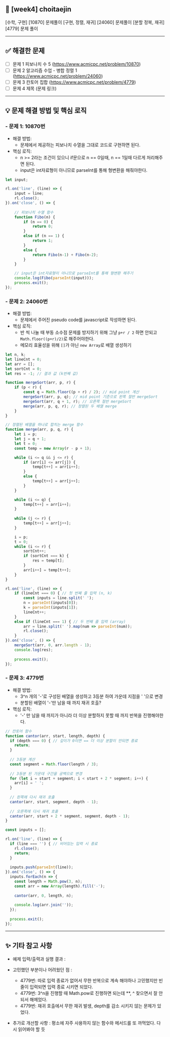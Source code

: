 ## 📌 [week4] choitaejin

[수학, 구현] [10870] 문제풀이
[구현, 정렬, 재귀] [24060] 문제풀이
[분할 정복, 재귀] [4779] 문제 풀이

---

## ✅ 해결한 문제
- [ ] 문제 1 피보나치 수 5 (https://www.acmicpc.net/problem/10870)
- [ ] 문제 2 알고리즘 수업 - 병합 정렬 1 (https://www.acmicpc.net/problem/24060)
- [ ] 문제 3 칸토어 집합 (https://www.acmicpc.net/problem/4779)
- [ ] 문제 4 제목 (문제 링크)

---

## 💡 문제 해결 방법 및 핵심 로직
### - 문제 1: 10870번
  - 해결 방법:
    - 문제에서 제공하는 피보나치 수열을 그대로 코드로 구현하면 된다.
  - 핵심 로직:
    - n >= 2라는 조건이 있으니 if문으로 n == 0일때, n == 1일때 다르게 처리해주면 된다.
    - input은 int자료형이 아니므로 parseInt를 통해 형변환을 해줘야한다.

```javascript
let input;

rl.on('line', (line) => {
    input = line;
    rl.close();
}).on('close', () => {
    
    // 피보나치 수열 함수
    function Fibo(n) {
        if (n == 0) {
            return 0;
        }
        else if (n == 1) {
            return 1;
        }
        else {
            return Fibo(n-1) + Fibo(n-2);
        }        
    }

    // input은 int자료형이 아니므로 parseInt를 통해 형변환 해주기
    console.log(Fibo(parseInt(input)));
    process.exit();
});
```

### - 문제 2: 24060번
  - 해결 방법:
    - 문제에서 주어진 pseudo code를 javascript로 작성하면 된다.
  - 핵심 로직:
    - 반 씩 나눌 때 부동 소수점 문제를 방지하기 위해 그냥 `p+r / 2` 하면 안되고 `Math.floor((p+r)/2)`로 해주어야한다.
    - 메모리 효율성을 위해 `[]`가 아닌 `new Array`로 배열 생성하기

```javascript
let n, k;
let lineCnt = 0;
let arr = [];
let sortCnt = 0;
let res = -1; // 결과 값 (k번째 값)

function mergeSort(arr, p, r) {
    if (p < r) {
        const q = Math.floor((p + r) / 2); // mid point 계산
        mergeSort(arr, p, q); // mid point 기준으로 왼쪽 절반 mergeSort
        mergeSort(arr, q + 1, r); // 오른쪽 절반 mergeSort
        merge(arr, p, q, r); // 정렬된 두 배열 merge
    }
}

// 정렬된 배열을 하나로 합치는 merge 함수
function merge(arr, p, q, r) {
    let i = p;
    let j = q + 1;
    let t = 0;
    const temp = new Array(r - p + 1);

    while (i <= q && j <= r) {
        if (arr[i] <= arr[j]) {
            temp[t++] = arr[i++];
        }
        else {
            temp[t++] = arr[j++];
        }
    }

    while (i <= q) { 
        temp[t++] = arr[i++];
    }
    
    while (j <= r) { 
        temp[t++] = arr[j++];
    }

    i = p;
    t = 0;
    while (i <= r) {
        sortCnt++;
        if (sortCnt === k) {
            res = temp[t];
        }
        arr[i++] = temp[t++]; 
    }
}

rl.on('line', (line) => {
    if (lineCnt === 0) { // 첫 번째 줄 입력 (n, k)
        const inputs = line.split(' ');
        n = parseInt(inputs[0]);
        k = parseInt(inputs[1]);
        lineCnt++;
    }
    else if (lineCnt === 1) { // 두 번째 줄 입력 (array)
        arr = line.split(' ').map(num => parseInt(num));
        rl.close(); 
    }
}).on('close', () => {
    mergeSort(arr, 0, arr.length - 1);
    console.log(res);
    
    process.exit();
});
```

### - 문제 3: 4779번
  - 해결 방법:
    - 3^n 개의 '-'로 구성된 배열을 생성하고 3등분 하여 가운데 지점을 ' '으로 변경
    - 분할된 배열이 '-'만 남을 때 까지 재귀 호출?
  - 핵심 로직:
    - '-' 만 남을 때 까지가 아니라 더 이상 분할하지 못할 때 까지 반복을 진행해야한다.

```javascript
// 칸토어 함수
function cantor(arr, start, length, depth) {
  if (depth === 0) { // 깊이가 0이면 == 더 이상 분할이 안되면 종료
    return;
  }
  
  // 3등분 계산
  const segment = Math.floor(length / 3);
  
  // 3등분 된 가운데 구간을 공백으로 변경
  for (let i = start + segment; i < start + 2 * segment; i++) {
    arr[i] = ' ';
  }
  
  // 왼쪽에 다시 재귀 호출
  cantor(arr, start, segment, depth - 1);
  
  // 오른쪽에 다시 재귀 호출
  cantor(arr, start + 2 * segment, segment, depth - 1);
}

const inputs = [];

rl.on('line', (line) => {
  if (line === '') { // 비어있는 입력 시 종료
    rl.close();
    return;
  }
  
  inputs.push(parseInt(line));
}).on('close', () => {
  inputs.forEach(n => {
    const length = Math.pow(3, n);
    const arr = new Array(length).fill('-');
    
    cantor(arr, 0, length, n);
    
    console.log(arr.join(''));
  });
  
  process.exit();
});
```
---

## ✨ 기타 참고 사항
- 예제 입력/출력과 실행 결과 : 

- 고민했던 부분이나 어려웠던 점 :
  - 4779번: 따로 입력 종료가 없어서 무한 반복으로 계속 해야하나 고민했지만 빈 줄이 입력되면 입력 종료 시키면 되었다.
  - 4779번: 3^n을 진행할 때 Math.pow로 진행하면 되는데 **, ^ 찾으면서 잘 안되서 해메었다.
  - 4779번: 재귀 호출에서 무한 재귀 발생, depth를 감소 시키지 않는 문제가 있었다.

- 추가로 개선할 사항 : 평소에 자주 사용하지 않는 함수와 메서드를 또 까먹었다. 다시 읽어봐야 할 듯
